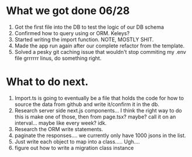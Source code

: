 # What we got done 06/28
1. Got the first file into the DB to test the logic of our DB schema
2. Confirmed how to query using or ORM. Keleys?
3. Started writing the import function. NOTE, MOSTLY SHIT. 
4. Made the app run again after our complete refactor from the template. 
5. Solved a pesky git caching issue that wouldn't stop commiting my .env file grrrrrr linus, do something right. 


# What to do next. 
1. Import.ts is going to eventually be a file that holds the code for how to source the data from github and write it/confirm it in the db. 
2. Research server side next.js components... I think the right way to do this is make one of those, then from page.tsx? maybe? call it on an interval... maybe like every week? idk. 
4. Research the ORM write statements. 
5. paginate the responses.... we currently only have 1000 jsons in the list.
6. Just write each object to map into a class..... Ugh.... 
7. figure out how to write a migration class instance